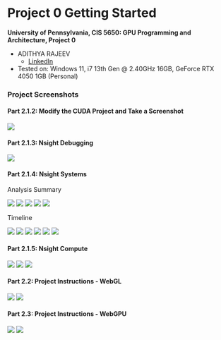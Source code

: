 Project 0 Getting Started
====================

**University of Pennsylvania, CIS 5650: GPU Programming and Architecture, Project 0**

* ADITHYA RAJEEV
  * [LinkedIn](https://www.linkedin.com/in/adithyar262/)
* Tested on: Windows 11, i7 13th Gen @ 2.40GHz 16GB, GeForce RTX 4050 1GB (Personal)

### Project Screenshots

#### Part 2.1.2: Modify the CUDA Project and Take a Screenshot

![](images/CUDA_Installation.png)

#### Part 2.1.3: Nsight Debugging

![](images/Nsight_Debugging.png)

#### Part 2.1.4: Nsight Systems

Analysis Summary

![](images/Nsight_System_Analysis_Summary_1.png)
![](images/Nsight_System_Analysis_Summary_2.png)
![](images/Nsight_System_Analysis_Summary_3.png)
![](images/Nsight_System_Analysis_Summary_4.png)
![](images/Nsight_System_Analysis_Summary_5.png)

Timeline

![](images/Nsight_System_Timeline_Summary_1.png)
![](images/Nsight_System_Timeline_Summary_2.png)
![](images/Nsight_System_Timeline_Summary_3.png)
![](images/Nsight_System_Timeline_Summary_4.png)
![](images/Nsight_System_Timeline_Summary_5.png)
![](images/Nsight_System_Timeline_Summary_6.png)

#### Part 2.1.5: Nsight Compute

![](images/NSight_Compute_Summary.png)
![](images/NSight_Compute_Details_1.png)
![](images/NSight_Compute_Details_2.png)

#### Part 2.2: Project Instructions - WebGL

![](images/WebGL_1.png)
![](images/WebGL_2.png)

#### Part 2.3: Project Instructions - WebGPU

![](images/WebGPU_1.png)
![](images/WebGPU_2.png)
